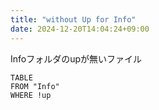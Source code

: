 ```yaml
---
title: "without Up for Info"
date: 2024-12-20T14:04:24+09:00
---
```

Infoフォルダのupが無いファイル
```dataview
TABLE
FROM "Info"
WHERE !up
```
